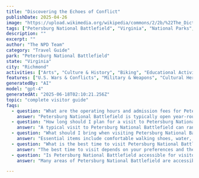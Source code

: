 ```yaml
---
title: "Discovering the Echoes of Conflict"
publishDate: 2025-04-26
image: "https://upload.wikimedia.org/wikipedia/commons/2/2b/%22The_Dictator%22.JPG"
tags: ["Petersburg National Battlefield", "Virginia", "National Parks", "Travel Guide", "Richmond", "Outdoor Recreation", "Family Travel", "Adventure"]
description: ""
excerpt: ""
author: "The NPD Team"
category: "Travel Guide"
park: "Petersburg National Battlefield"
state: "Virginia"
city: "Richmond"
activities: ["Arts", "Culture & History", "Biking", "Educational Activities", "Fishing & Hunting", "Guided & Self-Guided Tours", "Hiking & Trekking", "Motorized Recreation"]
features: ["U.S. Wars & Conflicts", "Military & Weapons", "Cultural Heritage & Society", "Wildlife & Conservation"]
generatedBy: "AI"
model: "gpt-4"
generatedAt: "2025-06-18T02:10:21.256Z"
topic: "complete visitor guide"
faqs:
  - question: "What are the operating hours and admission fees for Petersburg National Battlefield?"
    answer: "Petersburg National Battlefield is typically open year-round, though specific hours may vary by season. Most national parks charge an entrance fee, but some sites are free to visit. Check the official NPS website for current hours and fee information."
  - question: "How long should I plan for a visit to Petersburg National Battlefield?"
    answer: "A typical visit to Petersburg National Battlefield can range from a few hours to a full day, depending on your interests and the activities you choose. Allow extra time for hiking, photography, and exploring visitor centers."
  - question: "What should I bring when visiting Petersburg National Battlefield?"
    answer: "Essential items include comfortable walking shoes, water, snacks, sunscreen, and weather-appropriate clothing. Bring a camera to capture the scenic views and consider binoculars for wildlife viewing."
  - question: "What is the best time to visit Petersburg National Battlefield?"
    answer: "The best time to visit depends on your preferences and the activities you plan to enjoy. Spring and fall often offer pleasant weather and fewer crowds, while summer provides the longest daylight hours."
  - question: "Is Petersburg National Battlefield accessible for visitors with mobility needs?"
    answer: "Many areas of Petersburg National Battlefield are accessible to visitors with mobility needs, including paved trails and accessible facilities. Contact the park directly for specific accessibility information and current conditions."

---
```


